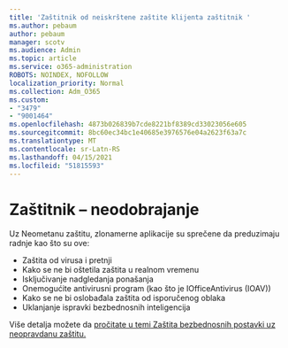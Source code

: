 ```yaml
---
title: 'Zaštitnik od neiskrštene zaštite klijenta zaštitnik '
ms.author: pebaum
author: pebaum
manager: scotv
ms.audience: Admin
ms.topic: article
ms.service: o365-administration
ROBOTS: NOINDEX, NOFOLLOW
localization_priority: Normal
ms.collection: Adm_O365
ms.custom:
- "3479"
- "9001464"
ms.openlocfilehash: 4873b026839b7cde8221bf8389cd33023056e605
ms.sourcegitcommit: 8bc60ec34bc1e40685e3976576e04a2623f63a7c
ms.translationtype: MT
ms.contentlocale: sr-Latn-RS
ms.lasthandoff: 04/15/2021
ms.locfileid: "51815593"
---
```

# <a name="defender-tamper-protection"></a>Zaštitnik – neodobrajanje 

Uz Neometanu zaštitu, zlonamerne aplikacije su sprečene da preduzimaju radnje kao što su ove:

- Zaštita od virusa i pretnji
- Kako se ne bi oštetila zaštita u realnom vremenu
- Isključivanje nadgledanja ponašanja
- Onemogućite antivirusni program (kao što je IOfficeAntivirus (IOAV))
- Kako se ne bi oslobađala zaštita od isporučenog oblaka
- Uklanjanje ispravki bezbednosnih inteligencija

Više detalja možete da [pročitate u temi Zaštita bezbednosnih postavki uz neopravdanu zaštitu.](https://docs.microsoft.com/windows/security/threat-protection/windows-defender-antivirus/prevent-changes-to-security-settings-with-tamper-protection)